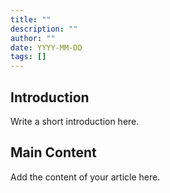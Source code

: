 ```yaml
---
title: ""
description: ""
author: ""
date: YYYY-MM-DD
tags: []
---
```


## Introduction
Write a short introduction here.

## Main Content
Add the content of your article here.
 
